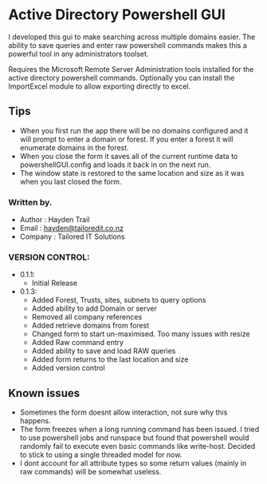 # Active Directory Powershell GUI

I developed this gui to make searching across multiple domains easier.  The ability to save queries and enter raw powershell commands makes this a powerful tool in any administrators toolset.

Requires the Microsoft Remote Server Administration tools installed for the active directory powershell commands. Optionally you can install the ImportExcel module to allow exporting directly to excel. 

## Tips 

 * When you first run the app there will be no domains configured and it will prompt to enter a domain or forest. If you enter a forest it will enumerate domains in the forest.
 * When you close the form it saves all of the current runtime data to powershellGUI.config and loads it back in on the next run.
 * The window state is restored to the same location and size as it was when you last closed the form.

### Written by. 
 * Author  : Hayden Trail
 * Email   : hayden@tailoredit.co.nz
 * Company : Tailored IT Solutions

### VERSION CONTROL:

* 0.1.1:
  * Initial Release
* 0.1.3:
  * Added Forest, Trusts, sites, subnets to query options
  * Added ability to add Domain or server 
  * Removed all company references
  * Added retrieve domains from forest
  * Changed form to start un-maximised.  Too many issues with resize
  * Added Raw command entry
  * Added ability to save and load RAW queries
  * Added form returns to the last location and size
  * Added version control
## Known issues 

 * Sometimes the form doesnt allow interaction, not sure why this happens.
 * The form freezes when a long running command has been issued.  I tried to use powershell jobs and runspace but found that powershell would randomly fail to execute even basic commands like write-host.  Decided to stick to using a single threaded model for now.
 * I dont account for all attribute types so some return values (mainly in raw commands) will be somewhat useless.

